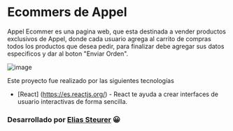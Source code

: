 # Ecommers de Appel

Appel Ecommer es una pagina web, que esta destinada a vender productos exclusivos de Appel, donde cada usuario agrega al carrito de compras todos los productos que desea pedir, para finalizar debe agregar sus datos especificos y dar al boton "Enviar Orden".

![image](public/img/AppelEcommer.gif)


Este proyecto fue realizado por las siguientes tecnologías

* [React] (https://es.reactjs.org/) - React te ayuda a crear interfaces de usuario interactivas de forma sencilla.

### Desarrollado por  [Elias Steurer](https://github.com/EliasSt43/) 😀
